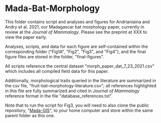 # Mada-Bat-Morphology

This folder contains script and analyses and figures for Andrianiaina and Andry et al. 2021, our Madagascar bat morphology paper, currently in review at the *Journal of Mammalogy*. Please see the preprint at XXX to view the paper early.

Analyses, scripts, and data for each figure are self-contained within the corresponding folder ("Fig1A", "Fig2", "Fig3", and "Fig4"), and the final figure files are stored in the folder, "final-figures". 

All scripts reference the central dataset "morph_paper_dat_7_23_2021.csv" which includes all compiled field data for this paper. 

Additionally, morphological traits queried in the literature are summarized in the csv file, "fruit-bat-morphology-literature.csv"; all references highlighted in this file are fully summarized and cited in *Journal of Mammalogy* reference format in the file "database_references.txt".

Note that to run the script for Fig3, you will need to also clone the public repository, "[Mada-GIS](https://github.com/brooklabteam/Mada-GIS)", to your home computer and store within the same parent folder as this one.

